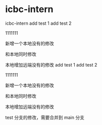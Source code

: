 # icbc-intern
icbc-intern
add test 1
add test 2

1111111

新增一个本地没有的修改

和本地同时修改

本地增加远端没有的修改
add test 1
add test 2

1111111

新增一个本地没有的修改

和本地同时修改

本地增加远端没有的修改


test 分支的修改，需要合并到 main 分支